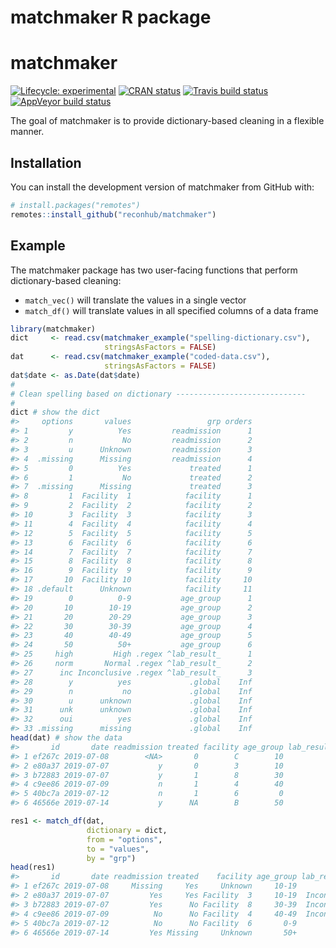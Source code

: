 matchmaker R package
================

<!-- README.md is generated from README.Rmd. Please edit that file -->

# matchmaker

<!-- badges: start -->

[![Lifecycle:
experimental](https://img.shields.io/badge/lifecycle-experimental-orange.svg)](https://www.tidyverse.org/lifecycle/#experimental)
[![CRAN
status](https://www.r-pkg.org/badges/version/matchmaker)](https://CRAN.R-project.org/package=matchmaker)
[![Travis build
status](https://travis-ci.org/reconhub/matchmaker.svg?branch=master)](https://travis-ci.org/reconhub/matchmaker)
[![AppVeyor build
status](https://ci.appveyor.com/api/projects/status/github/reconhub/matchmaker?branch=master&svg=true)](https://ci.appveyor.com/project/reconhub/matchmaker)
<!-- badges: end -->

The goal of matchmaker is to provide dictionary-based cleaning in a
flexible manner.

## Installation

You can install the development version of matchmaker from GitHub with:

``` r
# install.packages("remotes")
remotes::install_github("reconhub/matchmaker")
```

## Example

The matchmaker package has two user-facing functions that perform
dictionary-based cleaning:

  - `match_vec()` will translate the values in a single vector
  - `match_df()` will translate values in all specified columns of a
    data frame

<!-- end list -->

``` r
library(matchmaker)
dict     <- read.csv(matchmaker_example("spelling-dictionary.csv"), 
                     stringsAsFactors = FALSE)
dat      <- read.csv(matchmaker_example("coded-data.csv"), 
                     stringsAsFactors = FALSE)
dat$date <- as.Date(dat$date)
#
# Clean spelling based on dictionary ----------------------------- 
#
dict # show the dict
#>     options       values                 grp orders
#> 1         y          Yes         readmission      1
#> 2         n           No         readmission      2
#> 3         u      Unknown         readmission      3
#> 4  .missing      Missing         readmission      4
#> 5         0          Yes             treated      1
#> 6         1           No             treated      2
#> 7  .missing      Missing             treated      3
#> 8         1  Facility  1            facility      1
#> 9         2  Facility  2            facility      2
#> 10        3  Facility  3            facility      3
#> 11        4  Facility  4            facility      4
#> 12        5  Facility  5            facility      5
#> 13        6  Facility  6            facility      6
#> 14        7  Facility  7            facility      7
#> 15        8  Facility  8            facility      8
#> 16        9  Facility  9            facility      9
#> 17       10  Facility 10            facility     10
#> 18 .default      Unknown            facility     11
#> 19        0          0-9           age_group      1
#> 20       10        10-19           age_group      2
#> 21       20        20-29           age_group      3
#> 22       30        30-39           age_group      4
#> 23       40        40-49           age_group      5
#> 24       50          50+           age_group      6
#> 25     high         High .regex ^lab_result_      1
#> 26     norm       Normal .regex ^lab_result_      2
#> 27      inc Inconclusive .regex ^lab_result_      3
#> 28        y          yes             .global    Inf
#> 29        n           no             .global    Inf
#> 30        u      unknown             .global    Inf
#> 31      unk      unknown             .global    Inf
#> 32      oui          yes             .global    Inf
#> 33 .missing      missing             .global    Inf
head(dat) # show the data
#>       id       date readmission treated facility age_group lab_result_01 lab_result_02 lab_result_03 has_symptoms followup
#> 1 ef267c 2019-07-08        <NA>       0        C        10           unk          high           inc         <NA>        u
#> 2 e80a37 2019-07-07           y       0        3        10           inc           unk          norm            y      oui
#> 3 b72883 2019-07-07           y       1        8        30           inc          norm           inc                   oui
#> 4 c9ee86 2019-07-09           n       1        4        40           inc           inc           unk            y      oui
#> 5 40bc7a 2019-07-12           n       1        6         0          norm           unk          norm         <NA>        n
#> 6 46566e 2019-07-14           y      NA        B        50           unk           unk           inc         <NA>     <NA>

res1 <- match_df(dat,
                 dictionary = dict,
                 from = "options",
                 to = "values",
                 by = "grp")
head(res1)
#>       id       date readmission treated    facility age_group lab_result_01 lab_result_02 lab_result_03 has_symptoms followup
#> 1 ef267c 2019-07-08     Missing     Yes     Unknown     10-19       unknown          High  Inconclusive      missing  unknown
#> 2 e80a37 2019-07-07         Yes     Yes Facility  3     10-19  Inconclusive       unknown        Normal          yes      yes
#> 3 b72883 2019-07-07         Yes      No Facility  8     30-39  Inconclusive        Normal  Inconclusive      missing      yes
#> 4 c9ee86 2019-07-09          No      No Facility  4     40-49  Inconclusive  Inconclusive       unknown          yes      yes
#> 5 40bc7a 2019-07-12          No      No Facility  6       0-9        Normal       unknown        Normal      missing       no
#> 6 46566e 2019-07-14         Yes Missing     Unknown       50+       unknown       unknown  Inconclusive      missing  missing
```
